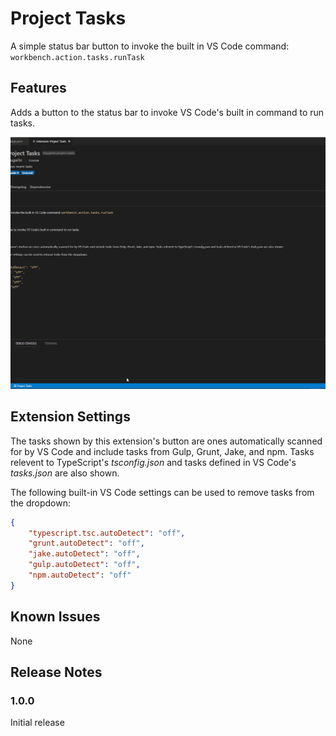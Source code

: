 # Project Tasks

A simple status bar button to invoke the built in VS Code command: `workbench.action.tasks.runTask`

## Features

Adds a button to the status bar to invoke VS Code's built in command to run tasks.

![Project Tasks In Action](images/ProjectTasksInAction.gif)

## Extension Settings

The tasks shown by this extension's button are ones automatically scanned for by VS Code and include tasks from Gulp, Grunt, Jake, and npm. Tasks relevent to TypeScript's *tsconfig.json* and tasks defined in VS Code's *tasks.json* are also shown.

The following built-in VS Code settings can be used to remove tasks from the dropdown:

```json
{
    "typescript.tsc.autoDetect": "off",
    "grunt.autoDetect": "off",
    "jake.autoDetect": "off",
    "gulp.autoDetect": "off",
    "npm.autoDetect": "off"
}
```

## Known Issues

None

## Release Notes

### 1.0.0

Initial release